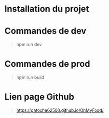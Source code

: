 # Installation du projet

# Commandes de dev
> npm run dev

# Commandes de prod
> npm run build

# Lien page Github
> https://patoche62500.github.io/OhMyFood/
